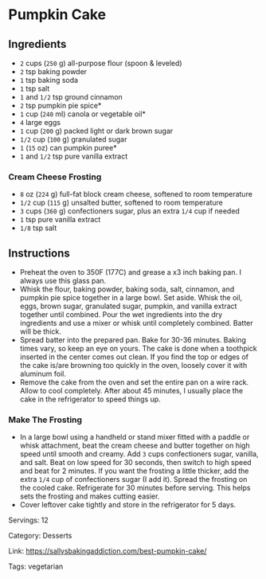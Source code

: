 # Pumpkin Cake

## Ingredients

- `2` cups (`250` g) all-purpose flour (spoon & leveled)
- `2` tsp baking powder
- `1` tsp baking soda
- `1` tsp salt
- `1` and `1/2` tsp ground cinnamon
- `2` tsp pumpkin pie spice*
- `1` cup (`240` ml) canola or vegetable oil*
- `4` large eggs
- `1` cup (`200` g) packed light or dark brown sugar
- `1/2` cup (`100` g) granulated sugar
- `1` (`15` oz) can pumpkin puree*
- `1` and `1/2` tsp pure vanilla extract

### Cream Cheese Frosting

- `8` oz (`224` g) full-fat block cream cheese, softened to room temperature
- `1/2` cup (`115` g) unsalted butter, softened to room temperature
- `3` cups (`360` g) confectioners sugar, plus an extra `1/4` cup if needed
- `1` tsp pure vanilla extract
- `1/8` tsp salt

## Instructions

- Preheat the oven to 350F (177C) and grease a x3 inch baking pan. I always use this glass pan.
- Whisk the flour, baking powder, baking soda, salt, cinnamon, and pumpkin pie spice together in a large bowl. Set aside. Whisk the oil, eggs, brown sugar, granulated sugar, pumpkin, and vanilla extract together until combined. Pour the wet ingredients into the dry ingredients and use a mixer or whisk until completely combined. Batter will be thick.
- Spread batter into the prepared pan. Bake for 30-36 minutes. Baking times vary, so keep an eye on yours. The cake is done when a toothpick inserted in the center comes out clean. If you find the top or edges of the cake is/are browning too quickly in the oven, loosely cover it with aluminum foil.
- Remove the cake from the oven and set the entire pan on a wire rack. Allow to cool completely. After about 45 minutes, I usually place the cake in the refrigerator to speed things up.

### Make The Frosting

- In a large bowl using a handheld or stand mixer fitted with a paddle or whisk attachment, beat the cream cheese and butter together on high speed until smooth and creamy. Add `3` cups confectioners sugar, vanilla, and salt. Beat on low speed for 30 seconds, then switch to high speed and beat for 2 minutes. If you want the frosting a little thicker, add the extra `1/4` cup of confectioners sugar (I add it). Spread the frosting on the cooled cake. Refrigerate for 30 minutes before serving. This helps sets the frosting and makes cutting easier.
- Cover leftover cake tightly and store in the refrigerator for 5 days.

Servings: 12

Category: Desserts

Link: https://sallysbakingaddiction.com/best-pumpkin-cake/

Tags: vegetarian

